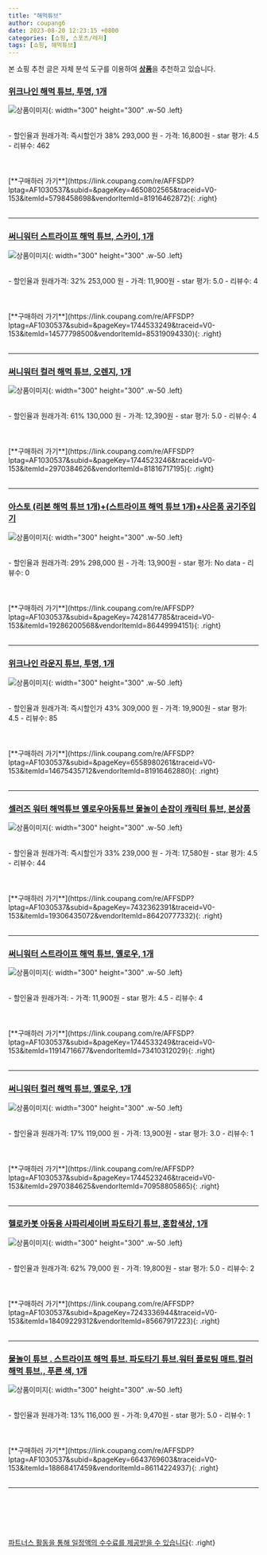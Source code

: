 ```yaml
---
title: "해먹튜브"
author: coupang6
date: 2023-08-20 12:23:15 +0800
categories: [쇼핑, 스포츠/레저]
tags: [쇼핑, 해먹튜브]
---
```


본 쇼핑 추천 글은 자체 분석 도구를 이용하여 [**상품**](https://link.coupang.com/a/bao1ui)을 추천하고 있습니다.

### [위크나인 해먹 튜브, 투명, 1개](https://link.coupang.com/re/AFFSDP?lptag=AF1030537&subid=&pageKey=4650802565&traceid=V0-153&itemId=5798458698&vendorItemId=81916462872)

![상품이미지](https://thumbnail10.coupangcdn.com/thumbnails/remote/230x230ex/image/vendor_inventory/9405/1168d96d2a71b27b9bd8ac27179550e726a123b0cb81db1c78506ea0f6f5.jpg){: width="300" height="300" .w-50 .left}


<br>
- 할인율과 원래가격: 즉시할인가 38%  293,000   원
- 가격: 16,800원
- star 평가: 4.5
- 리뷰수: 462
<br>
<br>
<br>
<br>
[**구매하러 가기**](https://link.coupang.com/re/AFFSDP?lptag=AF1030537&subid=&pageKey=4650802565&traceid=V0-153&itemId=5798458698&vendorItemId=81916462872){: .right}
<br>
<br>

---

### [써니워터 스트라이프 해먹 튜브, 스카이, 1개](https://link.coupang.com/re/AFFSDP?lptag=AF1030537&subid=&pageKey=1744533249&traceid=V0-153&itemId=14577798500&vendorItemId=85319094330)

![상품이미지](https://thumbnail6.coupangcdn.com/thumbnails/remote/230x230ex/image/vendor_inventory/3fe2/95e91567a2df12530da25ff687651daa53521838e78d5c556790083ae9e8.jpg){: width="300" height="300" .w-50 .left}


<br>
- 할인율과 원래가격: 32%  253,000   원
- 가격: 11,900원
- star 평가: 5.0
- 리뷰수: 4
<br>
<br>
<br>
<br>
[**구매하러 가기**](https://link.coupang.com/re/AFFSDP?lptag=AF1030537&subid=&pageKey=1744533249&traceid=V0-153&itemId=14577798500&vendorItemId=85319094330){: .right}
<br>
<br>

---

### [써니워터 컬러 해먹 튜브, 오렌지, 1개](https://link.coupang.com/re/AFFSDP?lptag=AF1030537&subid=&pageKey=1744523246&traceid=V0-153&itemId=2970384626&vendorItemId=81816717195)

![상품이미지](https://thumbnail8.coupangcdn.com/thumbnails/remote/230x230ex/image/retail/images/596137597632635-6e2d8836-4348-4cd2-9293-400e5f9d831e.png){: width="300" height="300" .w-50 .left}


<br>
- 할인율과 원래가격: 61%  130,000   원
- 가격: 12,390원
- star 평가: 5.0
- 리뷰수: 4
<br>
<br>
<br>
<br>
[**구매하러 가기**](https://link.coupang.com/re/AFFSDP?lptag=AF1030537&subid=&pageKey=1744523246&traceid=V0-153&itemId=2970384626&vendorItemId=81816717195){: .right}
<br>
<br>

---

### [아스토 (리본 해먹 튜브 1개)+(스트라이프 해먹 튜브 1개)+사은품 공기주입기](https://link.coupang.com/re/AFFSDP?lptag=AF1030537&subid=&pageKey=7428147785&traceid=V0-153&itemId=19286200568&vendorItemId=86449994151)

![상품이미지](https://thumbnail10.coupangcdn.com/thumbnails/remote/230x230ex/image/vendor_inventory/4233/4d0d4deaae14c88f03881de3ccdb43f35a45c4e944ce5d86a92f5ad935c5.jpg){: width="300" height="300" .w-50 .left}


<br>
- 할인율과 원래가격: 29%  298,000   원
- 가격: 13,900원
- star 평가: No data
- 리뷰수: 0
<br>
<br>
<br>
<br>
[**구매하러 가기**](https://link.coupang.com/re/AFFSDP?lptag=AF1030537&subid=&pageKey=7428147785&traceid=V0-153&itemId=19286200568&vendorItemId=86449994151){: .right}
<br>
<br>

---

### [위크나인 라운지 튜브, 투명, 1개](https://link.coupang.com/re/AFFSDP?lptag=AF1030537&subid=&pageKey=6558980261&traceid=V0-153&itemId=14675435712&vendorItemId=81916462880)

![상품이미지](https://thumbnail7.coupangcdn.com/thumbnails/remote/230x230ex/image/vendor_inventory/0ec0/5a4322929f9dca5596209c3933c8718a8185925bdc045ef32675295a3563.jpg){: width="300" height="300" .w-50 .left}


<br>
- 할인율과 원래가격: 즉시할인가 43%  309,000   원
- 가격: 19,900원
- star 평가: 4.5
- 리뷰수: 85
<br>
<br>
<br>
<br>
[**구매하러 가기**](https://link.coupang.com/re/AFFSDP?lptag=AF1030537&subid=&pageKey=6558980261&traceid=V0-153&itemId=14675435712&vendorItemId=81916462880){: .right}
<br>
<br>

---

### [셀러즈 워터 해먹튜브 옐로우아동튜브 물놀이 손잡이 캐릭터 튜브, 본상품](https://link.coupang.com/re/AFFSDP?lptag=AF1030537&subid=&pageKey=7432362391&traceid=V0-153&itemId=19306435072&vendorItemId=86420777332)

![상품이미지](https://thumbnail6.coupangcdn.com/thumbnails/remote/230x230ex/image/vendor_inventory/9487/2436fefe77a6554b7224562214b21a8f10e774e02527dc16e09ed6227806.jpg){: width="300" height="300" .w-50 .left}


<br>
- 할인율과 원래가격: 즉시할인가 33%  239,000   원
- 가격: 17,580원
- star 평가: 4.5
- 리뷰수: 44
<br>
<br>
<br>
<br>
[**구매하러 가기**](https://link.coupang.com/re/AFFSDP?lptag=AF1030537&subid=&pageKey=7432362391&traceid=V0-153&itemId=19306435072&vendorItemId=86420777332){: .right}
<br>
<br>

---

### [써니워터 스트라이프 해먹 튜브, 옐로우, 1개](https://link.coupang.com/re/AFFSDP?lptag=AF1030537&subid=&pageKey=1744533249&traceid=V0-153&itemId=11914716677&vendorItemId=73410312029)

![상품이미지](https://thumbnail9.coupangcdn.com/thumbnails/remote/230x230ex/image/vendor_inventory/ed16/188367da7319fd0ba92edcda29e348c4da78a9394b65feac17e8cc2d5e07.jpg){: width="300" height="300" .w-50 .left}


<br>
- 할인율과 원래가격: 
- 가격: 11,900원
- star 평가: 4.5
- 리뷰수: 4
<br>
<br>
<br>
<br>
[**구매하러 가기**](https://link.coupang.com/re/AFFSDP?lptag=AF1030537&subid=&pageKey=1744533249&traceid=V0-153&itemId=11914716677&vendorItemId=73410312029){: .right}
<br>
<br>

---

### [써니워터 컬러 해먹 튜브, 옐로우, 1개](https://link.coupang.com/re/AFFSDP?lptag=AF1030537&subid=&pageKey=1744523246&traceid=V0-153&itemId=2970384625&vendorItemId=70958805865)

![상품이미지](https://thumbnail9.coupangcdn.com/thumbnails/remote/230x230ex/image/vendor_inventory/3abc/6c27c4dd3ffa2f86771aba84d22176cc96e0b04897ea569f7529b1212430.jpg){: width="300" height="300" .w-50 .left}


<br>
- 할인율과 원래가격: 17%  119,000   원
- 가격: 13,900원
- star 평가: 3.0
- 리뷰수: 1
<br>
<br>
<br>
<br>
[**구매하러 가기**](https://link.coupang.com/re/AFFSDP?lptag=AF1030537&subid=&pageKey=1744523246&traceid=V0-153&itemId=2970384625&vendorItemId=70958805865){: .right}
<br>
<br>

---

### [헬로카봇 아동용 사파리세이버 파도타기 튜브, 혼합색상, 1개](https://link.coupang.com/re/AFFSDP?lptag=AF1030537&subid=&pageKey=7243336944&traceid=V0-153&itemId=18409229312&vendorItemId=85667917223)

![상품이미지](https://thumbnail6.coupangcdn.com/thumbnails/remote/230x230ex/image/vendor_inventory/e399/fadd9059bc8d4272033c8757885d81749adf128c56cad4443872de89cdbf.jpg){: width="300" height="300" .w-50 .left}


<br>
- 할인율과 원래가격: 62%  79,000   원
- 가격: 19,800원
- star 평가: 5.0
- 리뷰수: 2
<br>
<br>
<br>
<br>
[**구매하러 가기**](https://link.coupang.com/re/AFFSDP?lptag=AF1030537&subid=&pageKey=7243336944&traceid=V0-153&itemId=18409229312&vendorItemId=85667917223){: .right}
<br>
<br>

---

### [물놀이 튜브 . 스트라이프 해먹 튜브. 파도타기 튜브.워터 플로팅 매트.컬러 해먹 튜브., 푸른 색, 1개](https://link.coupang.com/re/AFFSDP?lptag=AF1030537&subid=&pageKey=6643769603&traceid=V0-153&itemId=18868417459&vendorItemId=86114224937)

![상품이미지](https://thumbnail9.coupangcdn.com/thumbnails/remote/230x230ex/image/vendor_inventory/7cd3/76704fb1c44ad59d885eafebf1ff0c5987d3223f737f67a2bdb930bf3c70.jpg){: width="300" height="300" .w-50 .left}


<br>
- 할인율과 원래가격: 13%  116,000   원
- 가격: 9,470원
- star 평가: 5.0
- 리뷰수: 1
<br>
<br>
<br>
<br>
[**구매하러 가기**](https://link.coupang.com/re/AFFSDP?lptag=AF1030537&subid=&pageKey=6643769603&traceid=V0-153&itemId=18868417459&vendorItemId=86114224937){: .right}
<br>
<br>

---
<br><br><br><br><br> [파트너스 활동을 통해 일정액의 수수료를 제공받을 수 있습니다](https://link.coupang.com/a/bao1ui){: .right}